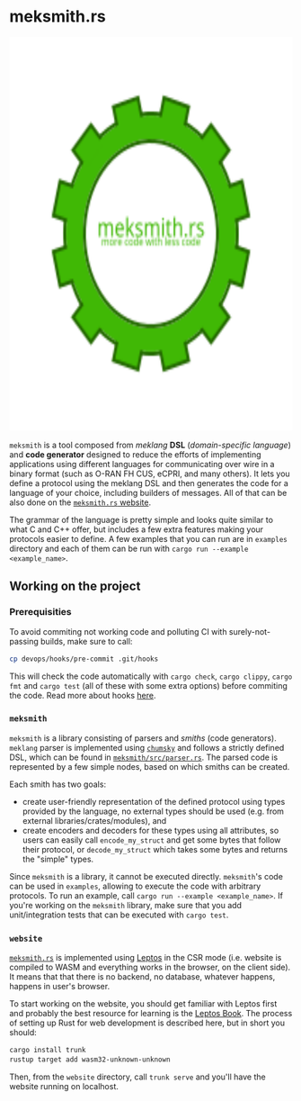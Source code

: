 # meksmith.rs

<p align="center">
  <img src="./website/assets/images/logo.svg" height="700">
</p>

`meksmith` is a tool composed from _meklang_ **DSL** (_domain-specific language_) and **code generator** designed to reduce the efforts of implementing applications using different languages for communicating over wire in a binary format (such as O-RAN FH CUS, eCPRI, and many others). It lets you define a protocol using the meklang DSL and then generates the code for a language of your choice, including builders of messages. All of that can be also done on the [`meksmith.rs` website](https://meksmith.rs).

The grammar of the language is pretty simple and looks quite similar to what C and C++ offer, but includes a few extra features making your protocols easier to define. A few examples that you can run are in `examples` directory and each of them can be run with `cargo run --example <example_name>`.

## Working on the project

### Prerequisities

To avoid commiting not working code and polluting CI with surely-not-passing builds, make sure to call:

```bash
cp devops/hooks/pre-commit .git/hooks
```

This will check the code automatically with `cargo check`, `cargo clippy`, `cargo fmt` and `cargo test` (all of these with some extra options) before commiting the code. Read more about hooks [here](./devops/hooks/README.md).

### `meksmith`

`meksmith` is a library consisting of parsers and _smiths_ (code generators). `meklang` parser is implemented using [`chumsky`](https://github.com/zesterer/chumsky) and follows a strictly defined DSL, which can be found in [`meksmith/src/parser.rs`](./meksmith/src/parser.rs). The parsed code is represented by a few simple nodes, based on which smiths can be created.

Each smith has two goals:

- create user-friendly representation of the defined protocol using types provided by the language, no external types should be used (e.g. from external libraries/crates/modules), and
- create encoders and decoders for these types using all attributes, so users can easily call `encode_my_struct` and get some bytes that follow their protocol, or `decode_my_struct` which takes some bytes and returns the "simple" types.

Since `meksmith` is a library, it cannot be executed directly. `meksmith`'s code can be used in `examples`, allowing to execute the code with arbitrary protocols. To run an example, call `cargo run --example <example_name>`. If you're working on the `meksmith` library, make sure that you add unit/integration tests that can be executed with `cargo test`.

### `website`

[`meksmith.rs`](https://meksmith.rs) is implemented using [Leptos](https://github.com/leptos-rs/leptos) in the CSR mode (i.e. website is compiled to WASM and everything works in the browser, on the client side). It means that that there is no backend, no database, whatever happens, happens in user's browser.

To start working on the website, you should get familiar with Leptos first and probably the best resource for learning is the [Leptos Book](https://book.leptos.dev/). The process of setting up Rust for web development is described here, but in short you should:

```bash
cargo install trunk
rustup target add wasm32-unknown-unknown
```

Then, from the `website` directory, call `trunk serve` and you'll have the website running on localhost.
